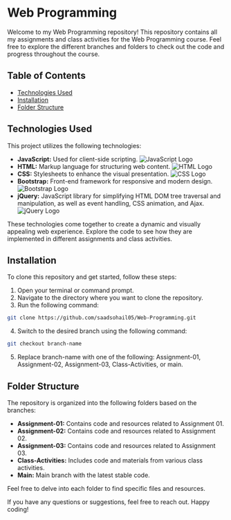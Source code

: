 # Web Programming

Welcome to my Web Programming repository! This repository contains all my assignments and class activities for the Web Programming course. Feel free to explore the different branches and folders to check out the code and progress throughout the course.

## Table of Contents

- [Technologies Used](#technologies-used)
- [Installation](#installation)
- [Folder Structure](#folder-structure)

## Technologies Used

This project utilizes the following technologies:

- **JavaScript:** Used for client-side scripting.
 ![JavaScript Logo](https://img.shields.io/badge/JavaScript-F7DF1E?style=for-the-badge&logo=javascript&logoColor=black)
- **HTML:** Markup language for structuring web content. 
![HTML Logo](https://img.shields.io/badge/HTML-E34F26?style=for-the-badge&logo=html5&logoColor=white)
- **CSS:** Stylesheets to enhance the visual presentation. 
![CSS Logo](https://img.shields.io/badge/CSS-1572B6?style=for-the-badge&logo=css3&logoColor=white)
- **Bootstrap:** Front-end framework for responsive and modern design. 
![Bootstrap Logo](https://img.shields.io/badge/Bootstrap-563D7C?style=for-the-badge&logo=bootstrap&logoColor=white)
- **jQuery:** JavaScript library for simplifying HTML DOM tree traversal and manipulation, as well as event handling, CSS animation, and Ajax.
![jQuery Logo](https://img.shields.io/badge/jQuery-0769AD?style=for-the-badge&logo=jquery&logoColor=white)

These technologies come together to create a dynamic and visually appealing web experience. Explore the code to see how they are implemented in different assignments and class activities.
## Installation

To clone this repository and get started, follow these steps:

1. Open your terminal or command prompt.
2. Navigate to the directory where you want to clone the repository.
3. Run the following command:

```bash
git clone https://github.com/saadsohail05/Web-Programming.git   

```
4. Switch to the desired branch using the following command:
```bash
git checkout branch-name 

```
5. Replace branch-name with one of the following: Assignment-01, Assignment-02, Assignment-03, Class-Activities, or main.

## Folder Structure

The repository is organized into the following folders based on the branches:

- **Assignment-01:** Contains code and resources related to Assignment 01.
- **Assignment-02:** Contains code and resources related to Assignment 02.
- **Assignment-03:** Contains code and resources related to Assignment 03.
- **Class-Activities:** Includes code and materials from various class activities.
- **Main:** Main branch with the latest stable code.

Feel free to delve into each folder to find specific files and resources.




If you have any questions or suggestions, feel free to reach out. Happy coding!
